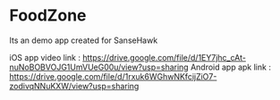 # FoodZone
Its an demo app created for SanseHawk

iOS app video link : https://drive.google.com/file/d/1EY7jhc_cAt-nuNoBOBVOJG1UmVUeG00u/view?usp=sharing
Android app apk link : https://drive.google.com/file/d/1rxuk6WGhwNKfcijZiO7-zodivqNNuKXW/view?usp=sharing
